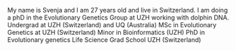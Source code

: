 My name is Svenja and I am 27 years old and live in Switzerland. I am doing a phD in the Evolutionary Genetics Group at UZH working with dolphin DNA.
Undergrad at UZH (Switzerland) and UQ (Australia)
MSc in Evolutionary Genetics at UZH (Switzerland)
Minor in Bioinformatics (UZH)
PhD in Evolutionary genetics Life Science Grad School UZH (Switzerland) 
